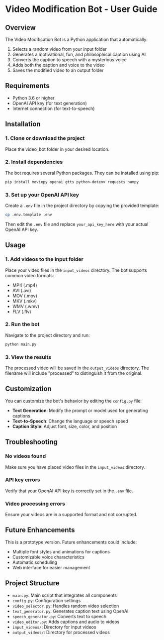 # Video Modification Bot - User Guide

## Overview
The Video Modification Bot is a Python application that automatically:
1. Selects a random video from your input folder
2. Generates a motivational, fun, and philosophical caption using AI
3. Converts the caption to speech with a mysterious voice
4. Adds both the caption and voice to the video
5. Saves the modified video to an output folder

## Requirements
- Python 3.6 or higher
- OpenAI API key (for text generation)
- Internet connection (for text-to-speech)

## Installation

### 1. Clone or download the project
Place the video_bot folder in your desired location.

### 2. Install dependencies
The bot requires several Python packages. They can be installed using pip:

```bash
pip install moviepy openai gtts python-dotenv requests numpy
```

### 3. Set up your OpenAI API key
Create a `.env` file in the project directory by copying the provided template:

```bash
cp .env.template .env
```

Then edit the `.env` file and replace `your_api_key_here` with your actual OpenAI API key.

## Usage

### 1. Add videos to the input folder
Place your video files in the `input_videos` directory. The bot supports common video formats:
- MP4 (.mp4)
- AVI (.avi)
- MOV (.mov)
- MKV (.mkv)
- WMV (.wmv)
- FLV (.flv)

### 2. Run the bot
Navigate to the project directory and run:

```bash
python main.py
```

### 3. View the results
The processed video will be saved in the `output_videos` directory. The filename will include "processed" to distinguish it from the original.

## Customization

You can customize the bot's behavior by editing the `config.py` file:

- **Text Generation**: Modify the prompt or model used for generating captions
- **Text-to-Speech**: Change the language or speech speed
- **Caption Style**: Adjust font, size, color, and position

## Troubleshooting

### No videos found
Make sure you have placed video files in the `input_videos` directory.

### API key errors
Verify that your OpenAI API key is correctly set in the `.env` file.

### Video processing errors
Ensure your videos are in a supported format and not corrupted.

## Future Enhancements
This is a prototype version. Future enhancements could include:
- Multiple font styles and animations for captions
- Customizable voice characteristics
- Automatic scheduling
- Web interface for easier management

## Project Structure
- `main.py`: Main script that integrates all components
- `config.py`: Configuration settings
- `video_selector.py`: Handles random video selection
- `text_generator.py`: Generates caption text using OpenAI
- `speech_generator.py`: Converts text to speech
- `video_editor.py`: Adds captions and audio to videos
- `input_videos/`: Directory for input videos
- `output_videos/`: Directory for processed videos
